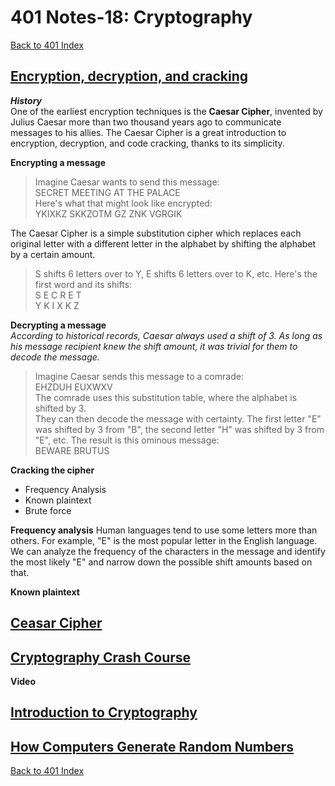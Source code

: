 # 401 Notes-18: Cryptography

[Back to 401 Index](401-index.md)<br>

## [Encryption, decryption, and cracking](https://www.khanacademy.org/computing/computers-and-internet/xcae6f4a7ff015e7d:online-data-security/xcae6f4a7ff015e7d:data-encryption-techniques/a/encryption-decryption-and-code-cracking)

***History***<br>
One of the earliest encryption techniques is the **Caesar Cipher**, invented by Julius Caesar more than two thousand years ago to communicate messages to his allies.
The Caesar Cipher is a great introduction to encryption, decryption, and code cracking, thanks to its simplicity.

**Encrypting a message**<br>
>Imagine Caesar wants to send this message:<br>
SECRET MEETING AT THE PALACE<br>
Here's what that might look like encrypted:<br>
YKIXKZ SKKZOTM GZ ZNK VGRGIK

The Caesar Cipher is a simple substitution cipher which replaces each original letter with a different letter in the alphabet by shifting the alphabet by a certain amount.

>S shifts 6 letters over to Y, E shifts 6 letters over to K, etc. Here's the first word and its shifts:<br>
S	E	C	R	E	T<br>
Y	K	I	X	K	Z

**Decrypting a message**<br>
*According to historical records, Caesar always used a shift of 3. As long as his message recipient knew the shift amount, it was trivial for them to decode the message.*

>Imagine Caesar sends this message to a comrade:<br>
EHZDUH EUXWXV<br>
The comrade uses this substitution table, where the alphabet is shifted by 3.<br>
They can then decode the message with certainty. The first letter "E" was shifted by 3 from "B", the second letter "H" was shifted by 3 from "E", etc. The result is this ominous message:<br>
BEWARE BRUTUS<br>


**Cracking the cipher**
- Frequency Analysis
- Known plaintext
- Brute force

**Frequency analysis**
Human languages tend to use some letters more than others. For example, "E" is the most popular letter in the English language. We can analyze the frequency of the characters in the message and identify the most likely "E" and narrow down the possible shift amounts based on that.


**Known plaintext**


## [Ceasar Cipher](https://en.wikipedia.org/wiki/Caesar_cipher)

## [Cryptography Crash Course](https://www.youtube.com/watch?v=jhXCTbFnK8o)
**Video**

## [Introduction to Cryptography](https://thebestvpn.com/cryptography/)

## [How Computers Generate Random Numbers](https://www.howtogeek.com/183051/htg-explains-how-computers-generate-random-numbers/)




<!-- notes here -->


[Back to 401 Index](401-index.md)